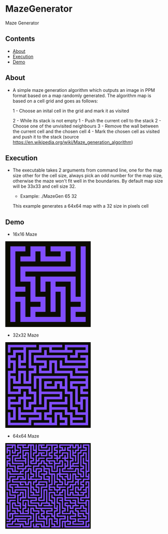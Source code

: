 # MazeGenerator
Maze Generator

## Contents

- [About](#about)
- [Execution](#execution)
- [Demo](#demo)

## About
- A simple maze generation algorithm which outputs an image in PPM format based on a map randomly generated. The
algorithm map is based on a cell grid and goes as follows:

     1 - Choose an inital cell in the grid and mark it as visited
      
     2 - While its stack is not empty
         1 - Push the current cell to the stack
         2 - Choose one of the unvisited neighbours
         3 - Remove the wall between the current cell and the chosen cell
         4 - Mark the chosen cell as visited and push it to the stack
          (source https://en.wikipedia.org/wiki/Maze_generation_algorithm)
          
      
## Execution
- The executable takes 2 arguments from command line, one for the map size other for the cell size,
always pick an odd number for the map size, otherwise the maze won't fit well in the boundaries. By default
map size will be 33x33 and cell size 32.
     - Example:  ./MazeGen 65 32
     
     This example generates a 64x64 map with a 32 size in pixels cell

## Demo
 - 16x16 Maze
 <img src="https://github.com/ArielOliveira/MazeGenerator/blob/master/demo/map16x16.png" width="270" height="270">
 
 - 32x32 Maze
 <img src="https://github.com/ArielOliveira/MazeGenerator/blob/master/demo/map32x32.png" width="270" height="270">
 
 - 64x64 Maze
 <img src="https://github.com/ArielOliveira/MazeGenerator/blob/master/demo/map64x64.png" width="270" height="270">
